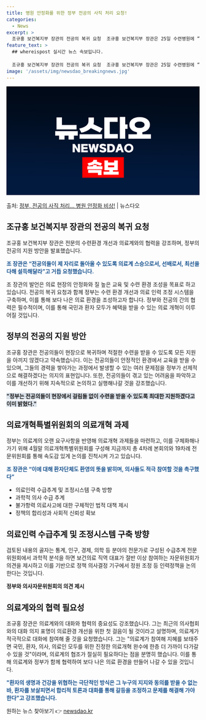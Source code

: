 ```yaml
---
title: 병원 안정화를 위한 정부 전공의 사직 처리 요청!
categories:
  - News
excerpt: >
  조규홍 보건복지부 장관의 전공의 복귀 요청  조규홍 보건복지부 장관은 25일 수련병원에 “복귀가 어려운 전공…
feature_text: >
  ## whereispost 실시간 뉴스 속보입니다.

  조규홍 보건복지부 장관의 전공의 복귀 요청  조규홍 보건복지부 장관은 25일 수련병원에 “복귀가 어려운 전공…
image: '/assets/img/newsdao_breakingnews.jpg'
---
```


![뉴스다오 속보](/assets/img/newsdao_breakingnews.jpg)

<p>출처: <a href="https://newsdao.kr/4425" rel="dofollow">정부, 전공의 사직 처리... 병원 안정화 비상!</a> | 뉴스다오</p>

<h2 data-ke-size="size26">조규홍 보건복지부 장관의 전공의 복귀 요청</h2>
<p data-ke-size="size16">조규홍 보건복지부 장관은 전문의 수련환경 개선과 의료계와의 협력을 강조하며, 정부의 전공의 지원 방안을 발표했습니다.</p>
<b><span style="color: #1a5490;">조 장관은 “전공의들이 제 자리로 돌아올 수 있도록 의료계 스승으로서, 선배로서, 최선을 다해 설득해달라”고 거듭 요청했습니다.</span></b>
<p data-ke-size="size16">조 장관의 발언은 의료 현장의 안정화와 질 높은 교육 및 수련 환경 조성을 목표로 하고 있습니다. 전공의 복귀 요청과 함께 정부는 수련 환경 개선과 의료 인력 조정 시스템을 구축하며, 이를 통해 보다 나은 의료 환경을 조성하고자 합니다. 정부와 전공의 간의 협력은 필수적이며, 이를 통해 국민과 환자 모두가 혜택을 받을 수 있는 의료 개혁이 이루어질 것입니다.</p>

<h2 data-ke-size="size26">정부의 전공의 지원 방안</h2>
<p data-ke-size="size16">조규홍 장관은 전공의들이 현장으로 복귀하며 적절한 수련을 받을 수 있도록 모든 지원을 아끼지 않겠다고 약속했습니다. 이는 전공의들이 안정적인 환경에서 교육을 받을 수 있으며, 그들의 경력을 쌓아가는 과정에서 발생할 수 있는 여러 문제점을 정부가 선제적으로 해결하겠다는 의지의 표현입니다. 또한, 전공의들이 겪고 있는 어려움을 파악하고 이를 개선하기 위해 지속적으로 논의하고 실행해나갈 것을 강조했습니다.</p>
<b><span style="background-color: #21538527;">"정부는 전공의들이 현장에서 걸림돌 없이 수련을 받을 수 있도록 최대한 지원하겠다고 이미 밝혔다."</span></b>

<h2 data-ke-size="size26">의료개혁특별위원회의 의료개혁 과제</h2>
<p data-ke-size="size16">정부는 의료계의 오랜 요구사항을 반영해 의료개혁 과제들을 마련하고, 이를 구체화해나가기 위해 4월말 의료개혁특별위원회를 구성해 지금까지 총 4차례 본회의와 19차례 전문위원회를 통해 속도감 있게 논의를 진척시켜 가고 있습니다.</p>
<b><span style="color: #1a5490;">조 장관은 “이에 대해 환자단체도 환영의 뜻을 밝히며, 의사들도 적극 참여할 것을 촉구했다”</span></b>
<ul>
  <li>의료인력 수급추계 및 조정시스템 구축 방향</li>
  <li>과학적 의사 수급 추계</li>
  <li>불가항력 의료사고에 대한 구체적인 법적 대책 제시</li>
  <li>정책의 합리성과 사회적 신뢰성 확보</li>
</ul>

<h2 data-ke-size="size26">의료인력 수급추계 및 조정시스템 구축 방향</h2>
<p data-ke-size="size16">검토된 내용의 골자는 통계, 인구, 경제, 의학 등 분야의 전문가로 구성된 수급추계 전문위원회에서 과학적 분석을 하면 보건의료 직역 대표가 절반 이상 참여하는 자문위원회가 의견을 제시하고 이를 기반으로 정책 의사결정 기구에서 정원 조정 등 인력정책을 논의한다는 것입니다.</p>
<td style="text-align: center; height: 17px;"><b>정부와 의사자문위원회의 의견 제시</td></b>

<h2 data-ke-size="size26">의료계와의 협력 필요성</h2>
<p data-ke-size="size16">조규홍 장관은 의료계와의 대화와 협력의 중요성도 강조했습니다. 그는 최근의 의사협회와의 대화 의지 표명이 의료환경 개선을 위한 첫 걸음이 될 것이라고 설명하며, 의료계가 적극적으로 대화에 참여해 줄 것을 요청했습니다. 그는 "의료계가 참여해 지혜를 보태주면 국민, 환자, 의사, 의료인 모두를 위한 진정한 의료개혁 완수에 한층 더 가까이 다가갈 수 있을 것"이라며, 의료계의 협조가 절실히 필요하다는 점을 분명히 했습니다. 이를 통해 의료계와 정부가 함께 협력하여 보다 나은 의료 환경을 만들어 나갈 수 있을 것입니다.</p>
<b><span style="color: #1a5490;">"환자의 생명과 건강을 위협하는 극단적인 방식은 그 누구의 지지와 동의를 받을 수 없는 바, 환자를 보살피면서 합리적 토론과 대화를 통해 갈등을 조정하고 문제를 해결해 가야 한다"고 강조했습니다.</span></b> 

원하는 뉴스 찾아보기 👉 <a href="https://newsdao.kr" rel="dofollow">newsdao.kr</a>



